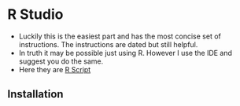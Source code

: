 # R Studio
* Luckily this is the easiest part and has the most concise set of instructions. The instructions are dated but still helpful.
* In truth it may be possible just using R. However I use the IDE and suggest you do the same.
* Here they are [R Script](https://docs.google.com/document/d/1TTj5KNKf4BWvEORGm10oNbpwTRk1hamsWJGj6qRWpuI/edit)

## Installation


